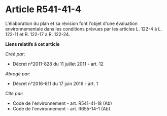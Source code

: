 # Article R541-41-4

L'élaboration du plan et sa révision font l'objet d'une évaluation environnementale dans les conditions prévues par les
articles L. 122-4 à L. 122-11 et R. 122-17 à R. 122-24.

**Liens relatifs à cet article**

_Créé par_:

  - Décret n°2011-828 du 11 juillet 2011 - art. 12

_Abrogé par_:

  - Décret n°2016-811 du 17 juin 2016 - art. 1

_Cité par_:

  - Code de l'environnement - art. R541-41-18 (Ab)
  - Code de l'environnement - art. R655-14-1 (Ab)
